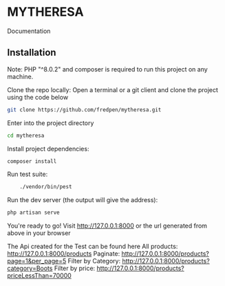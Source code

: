 # MYTHERESA

Documentation

## Installation

Note: PHP "^8.0.2" and composer is required to run this project on any machine.

Clone the repo locally:
Open a terminal or a git client and clone the project using the code below

```sh
git clone https://github.com/fredpen/mytheresa.git
```

Enter into the project directory

```sh
cd mytheresa
```

Install project dependencies:

```sh
composer install
```

Run test suite:

```sh
    ./vendor/bin/pest
```

Run the dev server (the output will give the address):

```sh
php artisan serve
```

You're ready to go! Visit http://127.0.0.1:8000 or the url generated from above in your browser


The Api created for the Test can be found here
All products: http://127.0.0.1:8000/products
Paginate: http://127.0.0.1:8000/products?page=1&per_page=5
Filter by Category: http://127.0.0.1:8000/products?category=Boots
Filter by price: http://127.0.0.1:8000/products?priceLessThan=70000

